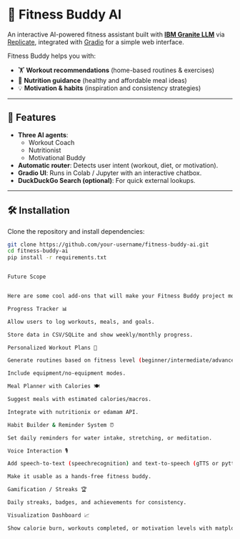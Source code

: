 # 💪 Fitness Buddy AI  

An interactive AI-powered fitness assistant built with **[IBM Granite LLM](https://replicate.com/ibm-granite/granite-3.3-8b-instruct)** via [Replicate](https://replicate.com/), integrated with [Gradio](https://www.gradio.app/) for a simple web interface.  

Fitness Buddy helps you with:  
- 🏋️ **Workout recommendations** (home-based routines & exercises)  
- 🍎 **Nutrition guidance** (healthy and affordable meal ideas)  
- 💡 **Motivation & habits** (inspiration and consistency strategies)  

---

## 🚀 Features
- **Three AI agents**:
  - Workout Coach
  - Nutritionist
  - Motivational Buddy  
- **Automatic router**: Detects user intent (workout, diet, or motivation).  
- **Gradio UI**: Runs in Colab / Jupyter with an interactive chatbox.  
- **DuckDuckGo Search (optional)**: For quick external lookups.  

---

## 🛠️ Installation  

Clone the repository and install dependencies:  

```bash
git clone https://github.com/your-username/fitness-buddy-ai.git
cd fitness-buddy-ai
pip install -r requirements.txt


Future Scope


Here are some cool add-ons that will make your Fitness Buddy project more powerful and engaging:

Progress Tracker 📊

Allow users to log workouts, meals, and goals.

Store data in CSV/SQLite and show weekly/monthly progress.

Personalized Workout Plans 🏃

Generate routines based on fitness level (beginner/intermediate/advanced).

Include equipment/no-equipment modes.

Meal Planner with Calories 🍽️

Suggest meals with estimated calories/macros.

Integrate with nutritionix or edamam API.

Habit Builder & Reminder System ⏰

Set daily reminders for water intake, stretching, or meditation.

Voice Interaction 🎙️

Add speech-to-text (speechrecognition) and text-to-speech (gTTS or pyttsx3).

Make it usable as a hands-free fitness buddy.

Gamification / Streaks 🏆

Daily streaks, badges, and achievements for consistency.

Visualization Dashboard 📈

Show calorie burn, workouts completed, or motivation levels with matplotlib/plotly.
